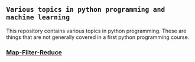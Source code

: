 
## `Various topics in python programming and machine learning`

This repository contains various topics in python programming. These are things that are not generally covered in a first python programming course.

### [Map-Filter-Reduce](https://github.com/QLA-ML-DS/various-topics-in-python-programming/blob/main/map-filter-reduce.ipynb)
